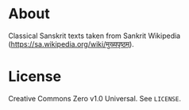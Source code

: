 # About

Classical Sanskrit texts taken from Sankrit Wikipedia (<https://sa.wikipedia.org/wiki/मुख्यपृष्ठम्>).

# License

Creative Commons Zero v1.0 Universal. See `LICENSE`.
